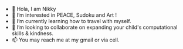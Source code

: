 - 👋 Hola, I am Nikky
- 👀 I’m interested in PEACE, Sudoku and Art !
- 🌱 I’m currently learning how to travel with myself.
- 💞️ I’m looking to collaborate on expanding your child's computational skills & kindness. 
- 📫 You may reach me at my gmail or via cell. 

<!---
nikkyzambrano/nikkyzambrano is a ✨ special ✨ repository because its `README.md` (this file) appears on your GitHub profile.
You can click the Preview link to take a look at your changes.
--->
